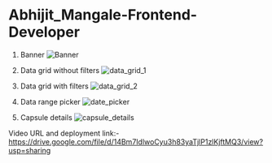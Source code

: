 # Abhijit_Mangale-Frontend-Developer

1. Banner
![Banner](https://github.com/abhipatil777/Abhijit_Mangale-Frontend-Developer/assets/86355965/7b7d6b84-4f25-4bd5-ace2-ab6b4ae8629f)

2. Data grid without filters
![data_grid_1](https://github.com/abhipatil777/Abhijit_Mangale-Frontend-Developer/assets/86355965/19fca705-3f99-49b9-89b9-b0982dc4605c)

3. Data grid with filters
![data_grid_2](https://github.com/abhipatil777/Abhijit_Mangale-Frontend-Developer/assets/86355965/01a906ff-cc82-466d-8582-a366b46ff690)

4. Data range picker
![date_picker](https://github.com/abhipatil777/Abhijit_Mangale-Frontend-Developer/assets/86355965/51fc9290-cc59-4e55-a500-9c347117aec7)

5. Capsule details
![capsule_details](https://github.com/abhipatil777/Abhijit_Mangale-Frontend-Developer/assets/86355965/ac6cf457-f52c-4523-bf79-5943f63db5dc)

Video URL and deployment link:-
https://drive.google.com/file/d/14Bm7IdlwoCyu3h83yaTjlP1zlKjftMQ3/view?usp=sharing
